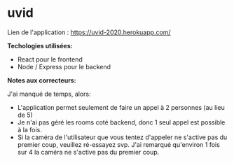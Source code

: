 # uvid

Lien de l'application : https://uvid-2020.herokuapp.com/

**Techologies utilisées:**

- React pour le frontend
- Node / Express pour le backend

**Notes aux correcteurs:**

J'ai manqué de temps, alors:
- L'application permet seulement de faire un appel à 2 personnes (au lieu de 5)
- Je n'ai pas géré les rooms coté backend, donc 1 seul appel est possible à la fois.
- Si la caméra de l'utilisateur que vous tentez d'appeler ne s'active pas du premier coup, veuillez ré-essayez svp. J'ai remarqué qu'environ 1 fois sur 4 la caméra ne s'active pas du premier coup.
